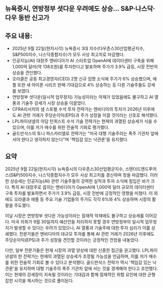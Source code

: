 ## 뉴욕증시, 연방정부 셧다운 우려에도 상승... S&P·나스닥·다우 동반 신고가

## 주요 내용:
*   2025년 9월 22일(현지시각) 뉴욕증시 3대 지수(다우존스30산업평균지수, S&P500지수, 나스닥종합지수)가 모두 사상 최고치로 마감했다.
*   인공지능(AI) 대장주 엔비디아가 AI 스타트업 OpenAI에 데이터센터 구축을 위해 1,000억 달러(약 138조원)를 투자한다고 발표하며 주가가 3.9% 급등, 시장 전반의 상승을 견인했다.
*   오라클은 공동 최고경영자(CEO) 2명 신규 임명 소식에 주가가 6% 상승했으며, 애플 또한 새 아이폰 시리즈 판매 기대감으로 4% 상승하는 등 다른 기술주들도 강세를 보였다.
*   연방정부 셧다운(일시적 업무정지) 가능성이라는 악재가 있었음에도 불구하고 AI 열풍과 기술주 강세가 시장 상승을 이끌었다.
*   CFRA리서치의 샘 스토벌 수석 투자 전략가는 엔비디아의 투자가 2026년 이후에도 AI 관련 거래가 주당순이익(EPS)과 주가 성장을 이끌 것이라는 신호로 해석했다.
*   LPL파이낸셜의 아담 턴퀴스트 수석 기술 전략가는 현재의 과열된 상승세가 식을 수 있으며, 이를 저가 매수를 위한 전술적 기회로 평가했다.
*   골드만삭스의 토니 파스카리엘로 전략가는 "미국 대형 기술주라는 폭주 기관차 앞에 서야 한다고 생각하지 않는다"며 '책임감 있는 낙관론'을 유지했다.

## 요약
2025년 9월 22일(현지시각) 뉴욕증시의 다우존스30산업평균지수, 스탠더드앤드푸어스(S&P)500지수, 나스닥종합지수가 모두 사상 최고치를 경신하며 장을 마감했다. 이러한 상승세는 인공지능(AI) 관련 기술주들의 강력한 실적과 투자 소식에 힘입은 바가 크다. 특히 AI 대장주로 꼽히는 엔비디아가 OpenAI에 1,000억 달러 규모의 데이터센터 구축 투자를 발표하면서 주가가 3.9% 급등, 시장 전반에 긍정적인 영향을 미쳤다. 이 외에도 오라클과 애플 등 주요 기술 기업들의 주가도 각각 6%와 4% 상승하며 시장의 활황을 주도했다.

이날 시장은 연방정부 셧다운 가능성이라는 잠재적 악재에도 불구하고 상승세를 이어갔다. 미국 의회가 9월 30일까지 예산안을 처리하지 못할 경우 연방정부의 일시적 업무정지가 발생할 수 있다는 우려가 있었으나, AI 열풍과 기술주에 대한 투자 심리가 이를 상쇄했다. 전문가들은 엔비디아의 대규모 투자를 통해 AI 관련 거래가 2026년 이후에도 주당순이익(EPS)과 주가 성장을 견인할 것이라는 긍정적인 전망을 내놓았다.

다만, 일부 전문가들은 현재 시장의 과열 양상에 대한 신중한 접근을 권고했다. LPL파이낸셜의 한 전략가는 현재의 과열된 상승세가 조정될 가능성을 언급하며, 이를 저가 매수를 위한 전술적 기회로 볼 수 있다고 분석했다. 골드만삭스 전략가 역시 '책임감 있는 낙관론'을 유지하며 대형 기술주의 폭주 기관차 앞에 서는 것을 경계해야 한다고 조언했다. 이는 현재의 강세장이 지속될 것이라는 기대감과 함께 잠재적인 위험 요인에 대한 균형 잡힌 시각을 제시하는 것으로 풀이된다.